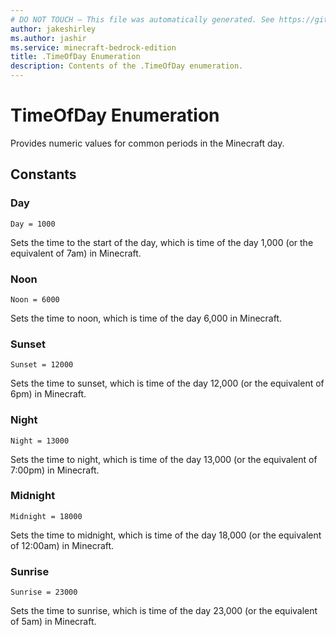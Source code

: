 ```yaml
---
# DO NOT TOUCH — This file was automatically generated. See https://github.com/mojang/minecraftapidocsgenerator to modify descriptions, examples, etc.
author: jakeshirley
ms.author: jashir
ms.service: minecraft-bedrock-edition
title: .TimeOfDay Enumeration
description: Contents of the .TimeOfDay enumeration.
---
```

# TimeOfDay Enumeration

Provides numeric values for common periods in the Minecraft day.

## Constants
### **Day**
`Day = 1000`

Sets the time to the start of the day, which is time of the day 1,000 (or the equivalent of 7am) in Minecraft.
### **Noon**
`Noon = 6000`

Sets the time to noon, which is time of the day 6,000 in Minecraft.
### **Sunset**
`Sunset = 12000`

Sets the time to sunset, which is time of the day 12,000 (or the equivalent of 6pm) in Minecraft.
### **Night**
`Night = 13000`

Sets the time to night, which is time of the day 13,000 (or the equivalent of 7:00pm) in Minecraft.
### **Midnight**
`Midnight = 18000`

Sets the time to midnight, which is time of the day 18,000 (or the equivalent of 12:00am) in Minecraft.
### **Sunrise**
`Sunrise = 23000`

Sets the time to sunrise, which is time of the day 23,000 (or the equivalent of 5am) in Minecraft.
